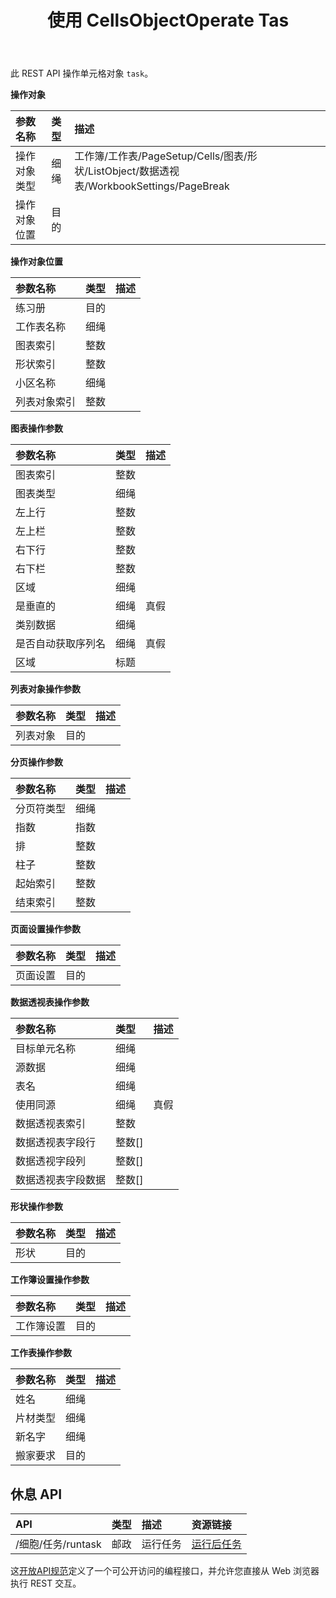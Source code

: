 ﻿---
title: 使用 CellsObjectOperate Tas
second_title: Aspose.Cells Cloud Documen
type: docs
url: /zh/tasks/cells-object-operate/
aliases: [/working-with-cellsobjectoperate-task/]
description: Cells.Cloud API for Excel操作：细胞对象操作任务
weight: 20
---
此 REST API 操作单元格对象 `task`。

**操作对象**

|参数名称|类型|描述|
|:- |:- |:- |
|操作对象类型|细绳|工作簿/工作表/PageSetup/Cells/图表/形状/ListObject/数据透视表/WorkbookSettings/PageBreak|
|操作对象位置|目的||

**操作对象位置**

|参数名称|类型|描述|
|:- |:- |:- |
|练习册|目的||
|工作表名称|细绳||
|图表索引|整数||
|形状索引|整数||
|小区名称|细绳||
|列表对象索引|整数||


**图表操作参数**

|参数名称|类型|描述|
|:- |:- |:- |
|图表索引|整数||
|图表类型|细绳||
|左上行|整数||
|左上栏|整数||
|右下行|整数||
|右下栏|整数||
|区域|细绳||
|是垂直的|细绳|真假|
|类别数据|细绳||
|是否自动获取序列名|细绳|真假|
|区域|标题||

**列表对象操作参数** 

|参数名称|类型|描述|
|:- |:- |:- |
|列表对象|目的||

**分页操作参数**

|参数名称|类型|描述|
|:- |:- |:- |
|分页符类型|细绳||
|指数|指数||
|排|整数||
|柱子|整数||
|起始索引|整数||
|结束索引|整数||


**页面设置操作参数**

|参数名称|类型|描述|
|:- |:- |:- |
|页面设置|目的||


**数据透视表操作参数**

|参数名称|类型|描述|
|:- |:- |:- |
|目标单元名称|细绳||
|源数据|细绳||
|表名|细绳||
|使用同源|细绳|真假|
|数据透视表索引|整数||
|数据透视表字段行|整数[]||
|数据透视字段列|整数[]||
|数据透视表字段数据|整数[]||


**形状操作参数**


|参数名称|类型|描述|
|:- |:- |:- |
|形状|目的||


**工作簿设置操作参数**


|参数名称|类型|描述|
|:- |:- |:- |
|工作簿设置|目的||

**工作表操作参数**


|参数名称|类型|描述|
|:- |:- |:- |
|姓名|细绳||
|片材类型|细绳||
|新名字|细绳||
|搬家要求|目的||

## 休息 API

|**API**|**类型**|**描述**|**资源链接**|
|:- |:- |:- |:- |
|/细胞/任务/runtask|邮政|运行任务|[运行后任务](https://apireference.aspose.cloud/cells/#/Task/PostRunTask)|

这[开放API规范](https://apireference.aspose.cloud/cells/#/Workbook/PostImportData)定义了一个可公开访问的编程接口，并允许您直接从 Web 浏览器执行 REST 交互。

